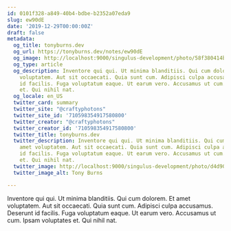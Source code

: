```yaml
---
id: 0101f328-a849-40b4-bdbe-b2352a07eda9
slug: ew90dE
date: '2019-12-29T00:00:00Z'
draft: false
metadata:
  og_title: tonyburns.dev
  og_url: https://tonyburns.dev/notes/ew90dE
  og_image: http://localhost:9000/singulus-development/photo/58f380414bbd67653d0fe2bf14b4ece0.jpeg
  og_type: article
  og_description: Inventore qui qui. Ut minima blanditiis. Qui cum dolorem. Et amet
    voluptatem. Aut sit occaecati. Quia sunt cum. Adipisci culpa accusamus. Deserunt
    id facilis. Fuga voluptatum eaque. Ut earum vero. Accusamus ut cum. Ipsam voluptates
    et. Qui nihil nat.
  og_locale: en_US
  twitter_card: summary
  twitter_site: "@craftyphotons"
  twitter_site_id: '710598354917580800'
  twitter_creator: "@craftyphotons"
  twitter_creator_id: '710598354917580800'
  twitter_title: tonyburns.dev
  twitter_description: Inventore qui qui. Ut minima blanditiis. Qui cum dolorem. Et
    amet voluptatem. Aut sit occaecati. Quia sunt cum. Adipisci culpa accusamus. Deserunt
    id facilis. Fuga voluptatum eaque. Ut earum vero. Accusamus ut cum. Ipsam voluptates
    et. Qui nihil nat.
  twitter_image: http://localhost:9000/singulus-development/photo/d4d90e1ca63a3a7341caeb48014d2739.jpeg
  twitter_image_alt: Tony Burns

---
```


Inventore qui qui. Ut minima blanditiis. Qui cum dolorem. Et amet voluptatem. Aut sit occaecati. Quia sunt cum. Adipisci culpa accusamus. Deserunt id facilis. Fuga voluptatum eaque. Ut earum vero. Accusamus ut cum. Ipsam voluptates et. Qui nihil nat.
